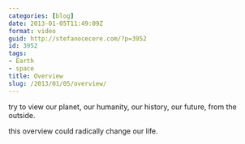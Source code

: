 ```yaml
---
categories: [blog]
date: 2013-01-05T11:49:09Z
format: video
guid: http://stefanocecere.com/?p=3952
id: 3952
tags:
- Earth
- space
title: Overview
slug: /2013/01/05/overview/
---
```


try to view our planet, our humanity, our history, our future, from the outside.
  
this overview could radically change our life.

<div class="jetpack-video-wrapper">
</div>

&nbsp;